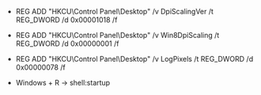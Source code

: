 - REG ADD "HKCU\Control Panel\Desktop" /v DpiScalingVer /t REG_DWORD /d 0x00001018 /f
- REG ADD "HKCU\Control Panel\Desktop" /v Win8DpiScaling /t REG_DWORD /d 0x00000001 /f
- REG ADD "HKCU\Control Panel\Desktop" /v LogPixels /t REG_DWORD /d 0x00000078 /f

- Windows + R -> shell:startup
